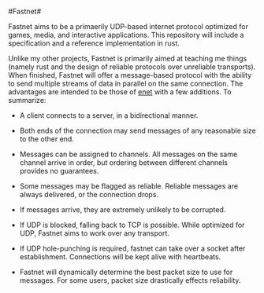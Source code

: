 #Fastnet#

Fastnet aims to be a primaerily UDP-based internet protocol optimized for games, media, and interactive applications.
This repository will include a specification and a reference implementation in rust.

Unlike my other projects, Fastnet is primarily aimed at teaching me things (namely rust and the design of reliable protocols over unreliable transports).
When finished, Fastnet will offer a message-based protocol with the ability to send multiple streams of data in parallel on the same connection.
The advantages are intended to be those of [enet](http://enet.bespin.org/) with a  few additions.
To summarize:

- A client connects to a server, in a bidirectional manner.

- Both ends of the connection may send messages of any reasonable size to the other end.

- Messages can be assigned to channels.  All messages on the same channel arrive in order, but ordering between different channels provides no guarantees.

- Some messages may be flagged as reliable.  Reliable messages are always delivered, or the connection drops.

- If messages arrive, they are extremely unlikely to be corrupted.

- If UDP is blocked, falling back to TCP is possible.  While optimized for UDP, Fastnet aims to work over any transport.

- If UDP hole-punching is required, fastnet can take over a socket after establishment.  Connections will be kept alive with heartbeats.

- Fastnet will dynamically determine the best packet size to use for messages.  For some users, packet size drastically effects reliability.
